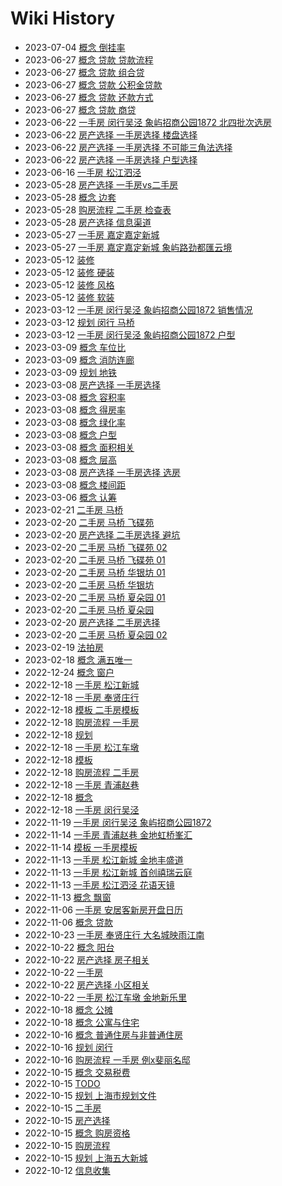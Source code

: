 # Wiki History

- 2023-07-04        [概念 倒挂率](/0096_概念_倒挂率)
- 2023-06-27        [概念 贷款 贷款流程](/0094_概念_贷款_贷款流程)
- 2023-06-27        [概念 贷款 组合贷](/0093_概念_贷款_组合贷)
- 2023-06-27        [概念 贷款 公积金贷款](/0092_概念_贷款_公积金贷款)
- 2023-06-27        [概念 贷款 还款方式](/0095_概念_贷款_还款方式)
- 2023-06-27        [概念 贷款 商贷](/0091_概念_贷款_商贷)
- 2023-06-22        [一手房 闵行吴泾 象屿招商公园1872 北四批次选房](/0087_一手房_闵行吴泾_象屿招商公园1872_北四批次选房)
- 2023-06-22        [房产选择 一手房选择 楼盘选择](/0090_房产选择_一手房选择_楼盘选择)
- 2023-06-22        [房产选择 一手房选择 不可能三角法选择](/0088_房产选择_一手房选择_不可能三角法选择)
- 2023-06-22        [房产选择 一手房选择 户型选择](/0089_房产选择_一手房选择_户型选择)
- 2023-06-16        [一手房 松江泗泾](/0086_一手房_松江泗泾)
- 2023-05-28        [房产选择 一手房vs二手房](/0084_房产选择_一手房vs二手房)
- 2023-05-28        [概念 边套](/0085_概念_边套)
- 2023-05-28        [购房流程 二手房 检查表](/0083_购房流程_二手房_检查表)
- 2023-05-28        [房产选择 信息渠道](/0082_房产选择_信息渠道)
- 2023-05-27        [一手房 嘉定嘉定新城](/0080_一手房_嘉定嘉定新城)
- 2023-05-27        [一手房 嘉定嘉定新城 象屿路劲都匯云境](/0081_一手房_嘉定嘉定新城_象屿路劲都匯云境)
- 2023-05-12        [装修](/0076_装修)
- 2023-05-12        [装修 硬装](/0077_装修_硬装)
- 2023-05-12        [装修 风格](/0079_装修_风格)
- 2023-05-12        [装修 软装](/0078_装修_软装)
- 2023-03-12        [一手房 闵行吴泾 象屿招商公园1872 销售情况](/0074_一手房_闵行吴泾_象屿招商公园1872_销售情况)
- 2023-03-12        [规划 闵行 马桥](/0073_规划_闵行_马桥)
- 2023-03-12        [一手房 闵行吴泾 象屿招商公园1872 户型](/0075_一手房_闵行吴泾_象屿招商公园1872_户型)
- 2023-03-09        [概念 车位比](/0071_概念_车位比)
- 2023-03-09        [概念 消防连廊](/0070_概念_消防连廊)
- 2023-03-09        [规划 地铁](/0072_规划_地铁)
- 2023-03-08        [房产选择 一手房选择](/0068_房产选择_一手房选择)
- 2023-03-08        [概念 容积率](/0061_概念_容积率)
- 2023-03-08        [概念 得房率](/0066_概念_得房率)
- 2023-03-08        [概念 绿化率](/0062_概念_绿化率)
- 2023-03-08        [概念 户型](/0064_概念_户型)
- 2023-03-08        [概念 面积相关](/0067_概念_面积相关)
- 2023-03-08        [概念 层高](/0065_概念_层高)
- 2023-03-08        [房产选择 一手房选择 选房](/0069_房产选择_一手房选择_选房)
- 2023-03-08        [概念 楼间距](/0063_概念_楼间距)
- 2023-03-06        [概念 认筹](/0060_概念_认筹)
- 2023-02-21        [二手房 马桥](/0059_二手房_马桥)
- 2023-02-20        [二手房 马桥 飞碟苑](/0052_二手房_马桥_飞碟苑)
- 2023-02-20        [房产选择 二手房选择 避坑](/0049_房产选择_二手房选择_避坑)
- 2023-02-20        [二手房 马桥 飞碟苑 02](/0058_二手房_马桥_飞碟苑_02)
- 2023-02-20        [二手房 马桥 飞碟苑 01](/0051_二手房_马桥_飞碟苑_01)
- 2023-02-20        [二手房 马桥 华银坊 01](/0055_二手房_马桥_华银坊_01)
- 2023-02-20        [二手房 马桥 华银坊](/0054_二手房_马桥_华银坊)
- 2023-02-20        [二手房 马桥 夏朵园 01](/0056_二手房_马桥_夏朵园_01)
- 2023-02-20        [二手房 马桥 夏朵园](/0053_二手房_马桥_夏朵园)
- 2023-02-20        [房产选择 二手房选择](/0050_房产选择_二手房选择)
- 2023-02-20        [二手房 马桥 夏朵园 02](/0057_二手房_马桥_夏朵园_02)
- 2023-02-19        [法拍房](/0048_法拍房)
- 2023-02-18        [概念 满五唯一](/0047_概念_满五唯一)
- 2022-12-24        [概念 窗户](/0046_概念_窗户)
- 2022-12-18        [一手房 松江新城](/0038_一手房_松江新城)
- 2022-12-18        [一手房 奉贤庄行](/0042_一手房_奉贤庄行)
- 2022-12-18        [模板 二手房模板](/0035_模板_二手房模板)
- 2022-12-18        [购房流程 一手房](/0044_购房流程_一手房)
- 2022-12-18        [规划](/0037_规划)
- 2022-12-18        [一手房 松江车墩](/0043_一手房_松江车墩)
- 2022-12-18        [模板](/0034_模板)
- 2022-12-18        [购房流程 二手房](/0045_购房流程_二手房)
- 2022-12-18        [一手房 青浦赵巷](/0041_一手房_青浦赵巷)
- 2022-12-18        [概念](/0033_概念)
- 2022-12-18        [一手房 闵行吴泾](/0040_一手房_闵行吴泾)
- 2022-11-19        [一手房 闵行吴泾 象屿招商公园1872](/0032_一手房_闵行吴泾_象屿招商公园1872)
- 2022-11-14        [一手房 青浦赵巷 金地虹桥峯汇](/0030_一手房_青浦赵巷_金地虹桥峯汇)
- 2022-11-14        [模板 一手房模板](/0029_模板_一手房模板)
- 2022-11-13        [一手房 松江新城 金地丰盛道](/0027_一手房_松江新城_金地丰盛道)
- 2022-11-13        [一手房 松江新城 首创禧瑞云庭](/0028_一手房_松江新城_首创禧瑞云庭)
- 2022-11-13        [一手房 松江泗泾 花语天镜](/0025_一手房_松江泗泾_花语天镜)
- 2022-11-13        [概念 飘窗](/0026_概念_飘窗)
- 2022-11-06        [一手房 安居客新房开盘日历](/0024_一手房_安居客新房开盘日历)
- 2022-11-06        [概念 贷款](/0023_概念_贷款)
- 2022-10-23        [一手房 奉贤庄行 大名城映雨江南](/0022_一手房_奉贤庄行_大名城映雨江南)
- 2022-10-22        [概念 阳台](/0018_概念_阳台)
- 2022-10-22        [房产选择 房子相关](/0019_房产选择_房子相关)
- 2022-10-22        [一手房](/0020_一手房)
- 2022-10-22        [房产选择 小区相关](/0017_房产选择_小区相关)
- 2022-10-22        [一手房 松江车墩 金地新乐里](/0021_一手房_松江车墩_金地新乐里)
- 2022-10-18        [概念 公摊](/0015_概念_公摊)
- 2022-10-18        [概念 公寓与住宅](/0016_概念_公寓与住宅)
- 2022-10-16        [概念 普通住房与非普通住房](/0014_概念_普通住房与非普通住房)
- 2022-10-16        [规划 闵行](/0012_规划_闵行)
- 2022-10-16        [购房流程 一手房 例x斐丽名邸](/0013_购房流程_一手房_例x斐丽名邸)
- 2022-10-15        [概念 交易税费](/0008_概念_交易税费)
- 2022-10-15        [TODO](/0006_TODO)
- 2022-10-15        [规划 上海市规划文件](/0010_规划_上海市规划文件)
- 2022-10-15        [二手房](/0005_二手房)
- 2022-10-15        [房产选择](/0009_房产选择)
- 2022-10-15        [概念 购房资格](/0004_概念_购房资格)
- 2022-10-15        [购房流程](/0007_购房流程)
- 2022-10-15        [规划 上海五大新城](/0011_规划_上海五大新城)
- 2022-10-12        [信息收集](/0003_信息收集)
